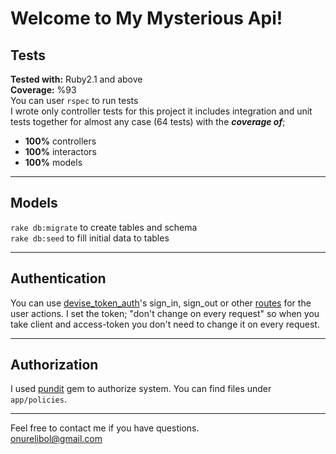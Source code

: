 Welcome to My Mysterious Api!
===================

Tests
------------------
**Tested with:**  Ruby2.1 and above  
**Coverage:**  %93  
You can user `rspec` to run tests  
I wrote only controller tests for this project it includes integration and unit tests together for almost any case (64 tests) with the ***coverage of***;

 - **100%** controllers
 - **100%** interactors
 - **100%** models

---------------------------------------------------------------------------------------------------------

Models
------------------
`rake db:migrate` to create tables and schema  
`rake db:seed` to fill initial data to tables

---------------------------------------------------------------------------------------------------------

Authentication
------------------
You can use [devise_token_auth](https://github.com/lynndylanhurley/devise_token_auth)'s sign_in, sign_out or other [routes](https://github.com/lynndylanhurley/devise_token_auth#usage-tldr) for the user actions. I set the token;  "don't change on every request" so when you take client and access-token you don't need to change it on every request.

---------------------------------------------------------------------------------------------------------

Authorization
------------------
I used [pundit](https://github.com/elabs/pundit) gem to authorize system. You can find files under `app/policies`.

---------------------------------------------------------------------------------------------------------

Feel free to contact me if you have questions.  
[onurelibol@gmail.com](mailto:onurelibol@gmail.com)  